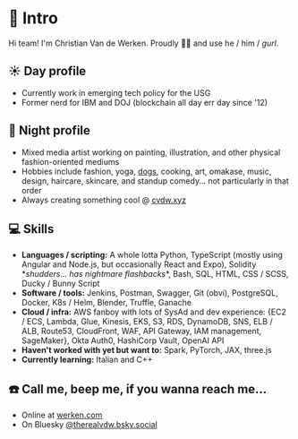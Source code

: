 # 👋 Intro

Hi team! I'm Christian Van de Werken. Proudly 🏳️‍🌈 and use he / him / *gurl*. 

## ☀️ Day profile

* Currently work in emerging tech policy for the USG
* Former nerd for IBM and DOJ (blockchain all day err day since '12)

## 🌙 Night profile

* Mixed media artist working on painting, illustration, and other physical fashion-oriented mediums  
* Hobbies include fashion, yoga, [dogs][3], cooking, art, omakase, music, design, haircare, skincare, and standup comedy... not particularly in that order
* Always creating something cool @ [cvdw.xyz][4]

## 💻 Skills

* **Languages / scripting:** A whole lotta Python, TypeScript (mostly using Angular and Node.js, but occasionally React and Expo), Solidity \**shudders... has nightmare flashbacks*\*, Bash, SQL, HTML, CSS / SCSS, Ducky / Bunny Script
* **Software / tools:** Jenkins, Postman, Swagger, Git (obvi), PostgreSQL, Docker, K8s / Helm, Blender, Truffle, Ganache
* **Cloud / infra:** AWS fanboy with lots of SysAd and dev experience: {EC2 / ECS, Lambda, Glue, Kinesis, EKS, S3, RDS, DynamoDB, SNS, ELB / ALB, Route53, CloudFront, WAF, API Gateway, IAM management, SageMaker}, Okta Auth0, HashiCorp Vault, OpenAI API
* **Haven't worked with yet but want to:** Spark, PyTorch, JAX, three.js
* **Currently learning:** Italian and C++

## ☎️ Call me, beep me, if you wanna reach me...

* Online at [werken.com][2]
* On Bluesky [@therealvdw.bsky.social][5]

[1]: https://www.instagram.com/werkendesign/
[2]: https://werken.com
[3]: https://gogo.werken.com
[4]: https://cvdw.xyz/
[5]: https://bsky.app/profile/therealvdw.bsky.social
